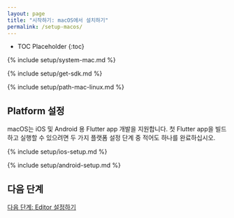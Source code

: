 ```yaml
---
layout: page
title: "시작하기: macOS에서 설치하기"
permalink: /setup-macos/
---
```


* TOC Placeholder
{:toc}

{% include setup/system-mac.md %}

{% include setup/get-sdk.md %} 

{% include setup/path-mac-linux.md %}

## Platform 설정

macOS는 iOS 및 Android 용 Flutter app 개발을 지원합니다. 첫 Flutter app을 빌드하고 실행할 수 있으려면 두 가지 플랫폼 설정 단계 중 적어도 하나를 완료하십시오.

{% include setup/ios-setup.md %}

{% include setup/android-setup.md %}

## 다음 단계

[다음 단계: Editor 설정하기](/get-started/editor/)
